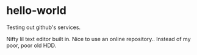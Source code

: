 # hello-world
Testing out github's services.

Nifty lil text editor built in. Nice to use an online repository..
Instead of my poor, poor old HDD. 
